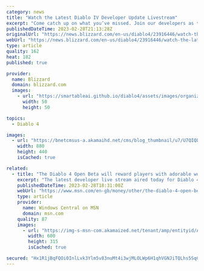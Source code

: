 ```yaml
---
category: news
title: "Watch the Latest Diablo IV Developer Update Livestream"
excerpt: "Come catch up on what you’ve missed. Join our developers as they dig into details about our upcoming Open Beta, Strongholds, and the game’s Armor system."
publishedDateTime: 2023-02-28T21:13:28Z
originalUrl: "https://news.blizzard.com/en-us/diablo4/23916446/watch-the-latest-diablo-iv-developer-update-livestream"
webUrl: "https://news.blizzard.com/en-us/diablo4/23916446/watch-the-latest-diablo-iv-developer-update-livestream"
type: article
quality: 162
heat: 182
published: true

provider:
  name: Blizzard
  domain: blizzard.com
  images:
    - url: "https://smartableai.github.io/diablo4/assets/images/organizations/blizzard.com-50x50.jpg"
      width: 50
      height: 50

topics:
  - Diablo 4

images:
  - url: "https://bnetcmsus-a.akamaihd.net/cms/blog_thumbnail/u7/U7QIQLJTM7M31677194334606.png"
    width: 880
    height: 440
    isCached: true

related:
  - title: "The Diablo 4 Open Beta will reward players with adorable wolf cosmetic"
    excerpt: "The latest developer live stream aired today for Diablo 4, revealing more about Stronghold and Armor systems, Open Beta details and minimum PC requirements. Blizzard announced that players will ..."
    publishedDateTime: 2023-02-28T18:31:00Z
    webUrl: "https://www.msn.com/en-gb/money/other/the-diablo-4-open-beta-will-reward-players-with-adorable-wolf-cosmetic/ar-AA1842l5"
    type: article
    provider:
      name: Windows Central on MSN
      domain: msn.com
    quality: 87
    images:
      - url: "https://img-s-msn-com.akamaized.net/tenant/amp/entityid/AA184tDV.img?h=315&w=600&m=6&q=60&o=t&l=f&f=jpg"
        width: 600
        height: 315
        isCached: true

secured: "Hx1R1jBqFQOi0InlLvk3Ylm5v83nuMt4i3wjMLOLWp6H1qhVGNJiTQLhs5SqCk+KcaR0H2co+UDLKZGJZrwrjvb4oDzM6xqIIwqHfuZt6e+smld5R/CuVGbVcqPFFTZLSIM7caxNk+5nA0KAapyi9BiKGkvKwxGqEPm4WyPKyGvEK1K0TlP+reNzRJ+RVj+xXq0qUZcs1C+xeDz4RmvZ77cGK5YU3bel2lhPImYtR+d0e92YU4acFmuxHJEDxErU/s+7UMer9ImBCt9ytDLpr3uZTH7jWj15karNrmdo5WEOG0o6TyKHoifCewC/gLsn7bvRn2hirc8N6yV/S9g7PeJWbnloEEeWxjl+yKssRI4=;set/Uf5mrF2x5Hi+8OpjSA=="
---
```


